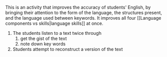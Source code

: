 This is an activity that improves the accuracy of students' English, by bringing their attention to the form of the language, the structures present, and the language used between keywords. It improves all four [[Language components vs skills|language skills]] at once.

1. The students listen to a text twice through
	1. get the gist of the text
	2. note down key words
2. Students attempt to reconstruct a version of the text
